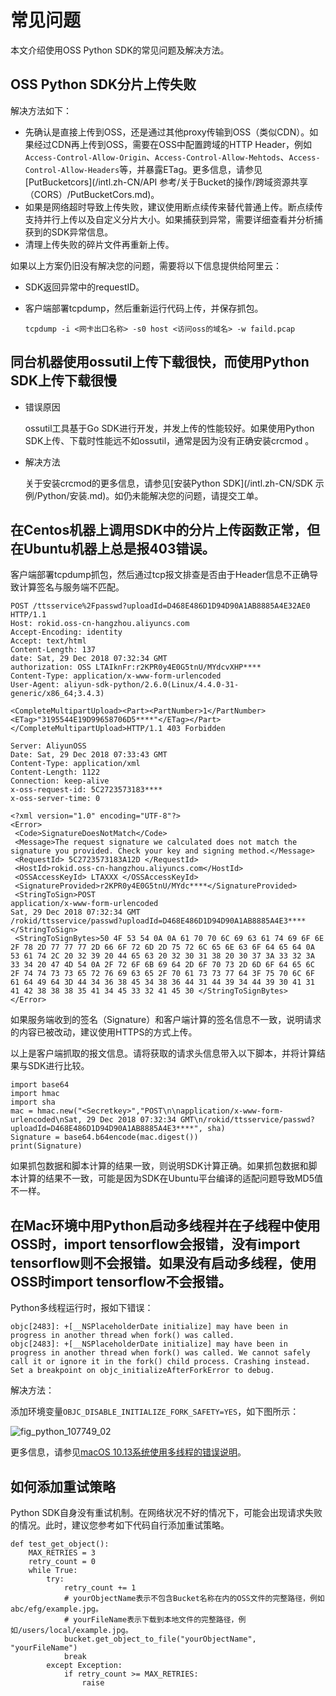 # 常见问题

本文介绍使用OSS Python SDK的常见问题及解决方法。

## OSS Python SDK分片上传失败

解决方法如下：

-   先确认是直接上传到OSS，还是通过其他proxy传输到OSS（类似CDN）。如果经过CDN再上传到OSS，需要在OSS中配置跨域的HTTP Header，例如`Access-Control-Allow-Origin`、`Access-Control-Allow-Mehtods`、`Access-Control-Allow-Headers`等，并暴露ETag。更多信息，请参见[PutBucketcors](/intl.zh-CN/API 参考/关于Bucket的操作/跨域资源共享（CORS）/PutBucketCors.md)。
-   如果是网络超时导致上传失败，建议使用断点续传来替代普通上传。断点续传支持并行上传以及自定义分片大小。如果捕获到异常，需要详细查看并分析捕获到的SDK异常信息。
-   清理上传失败的碎片文件再重新上传。

如果以上方案仍旧没有解决您的问题，需要将以下信息提供给阿里云：

-   SDK返回异常中的requestID。
-   客户端部署tcpdump，然后重新运行代码上传，并保存抓包。

    ```
    tcpdump -i <网卡出口名称> -s0 host <访问oss的域名> -w faild.pcap
    ```


## 同台机器使用ossutil上传下载很快，而使用Python SDK上传下载很慢

-   错误原因

    ossutil工具基于Go SDK进行开发，并发上传的性能较好。如果使用Python SDK上传、下载时性能远不如ossutil，通常是因为没有正确安装crcmod 。

-   解决方法

    关于安装crcmod的更多信息，请参见[安装Python SDK](/intl.zh-CN/SDK 示例/Python/安装.md)。如仍未能解决您的问题，请提交工单。


## 在Centos机器上调用SDK中的分片上传函数正常，但在Ubuntu机器上总是报403错误。

客户端部署tcpdump抓包，然后通过tcp报文排查是否由于Header信息不正确导致计算签名与服务端不匹配。

```
POST /ttsservice%2Fpasswd?uploadId=D468E486D1D94D90A1AB8885A4E32AE0 HTTP/1.1
Host: rokid.oss-cn-hangzhou.aliyuncs.com
Accept-Encoding: identity
Accept: text/html
Content-Length: 137
date: Sat, 29 Dec 2018 07:32:34 GMT
authorization: OSS LTAIknFr:r2KPR0y4E0G5tnU/MYdcvXHP****
Content-Type: application/x-www-form-urlencoded
User-Agent: aliyun-sdk-python/2.6.0(Linux/4.4.0-31-generic/x86_64;3.4.3)

<CompleteMultipartUpload><Part><PartNumber>1</PartNumber><ETag>"3195544E19D99658706D5****"</ETag></Part></CompleteMultipartUpload>HTTP/1.1 403 Forbidden

Server: AliyunOSS
Date: Sat, 29 Dec 2018 07:33:43 GMT
Content-Type: application/xml
Content-Length: 1122
Connection: keep-alive
x-oss-request-id: 5C2723573183****
x-oss-server-time: 0

<?xml version="1.0" encoding="UTF-8"?>
<Error>
 <Code>SignatureDoesNotMatch</Code>
 <Message>The request signature we calculated does not match the signature you provided. Check your key and signing method.</Message>
 <RequestId> 5C2723573183A12D </RequestId>
 <HostId>rokid.oss-cn-hangzhou.aliyuncs.com</HostId>
 <OSSAccessKeyId> LTAXXX </OSSAccessKeyId>
 <SignatureProvided>r2KPR0y4E0G5tnU/MYdc****</SignatureProvided>
 <StringToSign>POST
application/x-www-form-urlencoded
Sat, 29 Dec 2018 07:32:34 GMT
/rokid/ttsservice/passwd?uploadId=D468E486D1D94D90A1AB8885A4E3****</StringToSign>
 <StringToSignBytes>50 4F 53 54 0A 0A 61 70 70 6C 69 63 61 74 69 6F 6E 2F 78 2D 77 77 77 2D 66 6F 72 6D 2D 75 72 6C 65 6E 63 6F 64 65 64 0A 53 61 74 2C 20 32 39 20 44 65 63 20 32 30 31 38 20 30 37 3A 33 32 3A 33 34 20 47 4D 54 0A 2F 72 6F 6B 69 64 2D 6F 70 73 2D 6D 6F 64 65 6C 2F 74 74 73 73 65 72 76 69 63 65 2F 70 61 73 73 77 64 3F 75 70 6C 6F 61 64 49 64 3D 44 34 36 38 45 34 38 36 44 31 44 39 34 44 39 30 41 31 41 42 38 38 38 35 41 34 45 33 32 41 45 30 </StringToSignBytes>
</Error>
```

如果服务端收到的签名（Signature）和客户端计算的签名信息不一致，说明请求的内容已被改动，建议使用HTTPS的方式上传。

以上是客户端抓取的报文信息。请将获取的请求头信息带入以下脚本，并将计算结果与SDK进行比较。

```
import base64
import hmac
import sha
mac = hmac.new("<Secretkey>","POST\n\napplication/x-www-form-urlencoded\nSat, 29 Dec 2018 07:32:34 GMT\n/rokid/ttsservice/passwd?uploadId=D468E486D1D94D90A1AB8885A4E3****", sha)
Signature = base64.b64encode(mac.digest())
print(Signature)
```

如果抓包数据和脚本计算的结果一致，则说明SDK计算正确。如果抓包数据和脚本计算的结果不一致，可能是因为SDK在Ubuntu平台编译的适配问题导致MD5值不一样。

## 在Mac环境中用Python启动多线程并在子线程中使用OSS时，import tensorflow会报错，没有import tensorflow则不会报错。如果没有启动多线程，使用OSS时import tensorflow不会报错。

Python多线程运行时，报如下错误：

```
objc[2483]: +[__NSPlaceholderDate initialize] may have been in progress in another thread when fork() was called.
objc[2483]: +[__NSPlaceholderDate initialize] may have been in progress in another thread when fork() was called. We cannot safely call it or ignore it in the fork() child process. Crashing instead. Set a breakpoint on objc_initializeAfterForkError to debug.
```

解决方法：

添加环境变量`OBJC_DISABLE_INITIALIZE_FORK_SAFETY=YES`，如下图所示：

![fig_python_107749_02](https://static-aliyun-doc.oss-accelerate.aliyuncs.com/assets/img/zh-CN/8413749951/p39008.png)

更多信息，请参见[macOS 10.13系统使用多线程的错误说明](http://sealiesoftware.com/blog/archive/2017/6/5/Objective-C_and_fork_in_macOS_1013.html)。

## 如何添加重试策略

Python SDK自身没有重试机制。在网络状况不好的情况下，可能会出现请求失败的情况。此时，建议您参考如下代码自行添加重试策略。

```
def test_get_object():
    MAX_RETRIES = 3
    retry_count = 0
    while True:
        try:
            retry_count += 1
            # yourObjectName表示不包含Bucket名称在内的OSS文件的完整路径，例如abc/efg/example.jpg。
            # yourFileName表示下载到本地文件的完整路径，例如/users/local/example.jpg。
            bucket.get_object_to_file("yourObjectName", "yourFileName")
            break
        except Exception:
            if retry_count >= MAX_RETRIES:
                raise
```

